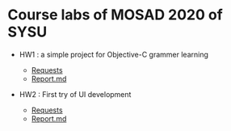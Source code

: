 # Course labs of MOSAD 2020 of SYSU

- HW1 : a simple project for Objective-C grammer learning
    - [Requests](https://gitee.com/code_sysu/mosad_hw1)
    - [Report.md](hw1/report.md)

- HW2 : First try of UI development
    - [Requests](https://gitee.com/code_sysu/mosad_hw2)
    - [Report.md](hw2/Report.md)
